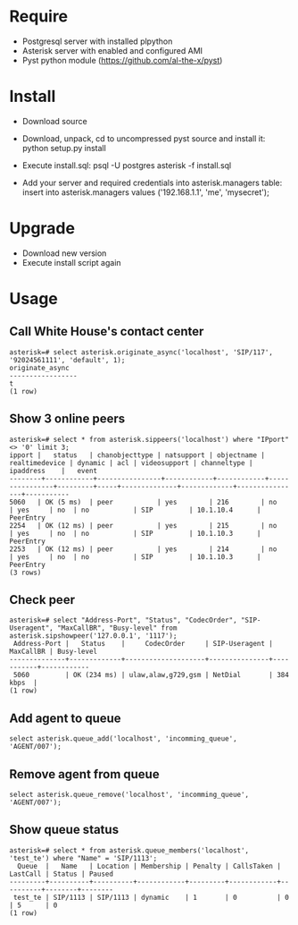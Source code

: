 # Require

- Postgresql server with installed plpython
- Asterisk server with enabled and configured AMI
- Pyst python module (https://github.com/al-the-x/pyst)

# Install
- Download source
- Download, unpack, cd to uncompressed pyst source and install it:
  python setup.py install

- Execute install.sql: psql -U postgres asterisk -f install.sql
- Add your server and required credentials into asterisk.managers table:
  insert into asterisk.managers values ('192.168.1.1', 'me', 'mysecret');

# Upgrade
- Download new version
- Execute install script again

# Usage

## Call White House's contact center
    asterisk=# select asterisk.originate_async('localhost', 'SIP/117', '92024561111', 'default', 1);
    originate_async 
    -----------------
    t
    (1 row)

## Show 3 online peers
    asterisk=# select * from asterisk.sippeers('localhost') where "IPport" <> '0' limit 3;
    ipport |   status   | chanobjecttype | natsupport | objectname | realtimedevice | dynamic | acl | videosupport | channeltype |   ipaddress    |   event   
    --------+------------+----------------+------------+------------+----------------+---------+-----+--------------+-------------+----------------+-----------
    5060   | OK (5 ms)  | peer           | yes        | 216        | no             | yes     | no  | no           | SIP         | 10.1.10.4      | PeerEntry
    2254   | OK (12 ms) | peer           | yes        | 215        | no             | yes     | no  | no           | SIP         | 10.1.10.3      | PeerEntry
    2253   | OK (12 ms) | peer           | yes        | 214        | no             | yes     | no  | no           | SIP         | 10.1.10.3      | PeerEntry
    (3 rows)

## Check peer

    asterisk=# select "Address-Port", "Status", "CodecOrder", "SIP-Useragent", "MaxCallBR", "Busy-level" from asterisk.sipshowpeer('127.0.0.1', '1117');
     Address-Port |   Status    |     CodecOrder     | SIP-Useragent | MaxCallBR | Busy-level 
    --------------+-------------+--------------------+---------------+-----------+------------
     5060         | OK (234 ms) | ulaw,alaw,g729,gsm | NetDial       | 384 kbps  | 
    (1 row)

## Add agent to queue

    select asterisk.queue_add('localhost', 'incomming_queue', 'AGENT/007');

## Remove agent from queue

    select asterisk.queue_remove('localhost', 'incomming_queue', 'AGENT/007');
    
## Show queue status

    asterisk=# select * from asterisk.queue_members('localhost', 'test_te') where "Name" = 'SIP/1113';                                                                                         
      Queue  |   Name   | Location | Membership | Penalty | CallsTaken | LastCall | Status | Paused                                                                                                
    ---------+----------+----------+------------+---------+------------+----------+--------+--------                                                                                               
     test_te | SIP/1113 | SIP/1113 | dynamic    | 1       | 0          | 0        | 5      | 0                                                                                                     
    (1 row)                                                                                                                                                                                        
                      
